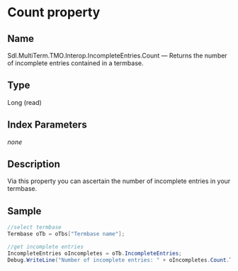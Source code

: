 # Count property

## Name

Sdl.MultiTerm.TMO.Interop.IncompleteEntries.Count —          Returns the number of incomplete entries contained in a termbase.

## Type

Long
(read)

## Index Parameters
*none*

## Description

Via this property you can ascertain the number of incomplete entries in your termbase.

## Sample


```cs
//select termbase
Termbase oTb = oTbs["Termbase name"];

//get incomplete entries
IncompleteEntries oIncompletes = oTb.IncompleteEntries;
Debug.WriteLine("Number of incomplete entries: " + oIncompletes.Count.ToString());
```
